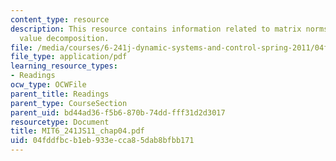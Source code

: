 ```yaml
---
content_type: resource
description: This resource contains information related to matrix norms and singular
  value decomposition.
file: /media/courses/6-241j-dynamic-systems-and-control-spring-2011/04fddfbcb1eb933ecca85dab8bfbb171_MIT6_241JS11_chap04.pdf
file_type: application/pdf
learning_resource_types:
- Readings
ocw_type: OCWFile
parent_title: Readings
parent_type: CourseSection
parent_uid: bd44ad36-f5b6-870b-74dd-fff31d2d3017
resourcetype: Document
title: MIT6_241JS11_chap04.pdf
uid: 04fddfbc-b1eb-933e-cca8-5dab8bfbb171
---
```

